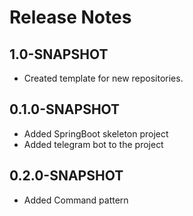 # Release Notes

## 1.0-SNAPSHOT
*   Created template for new repositories.

## 0.1.0-SNAPSHOT
* Added SpringBoot skeleton project
* Added telegram bot to the project

## 0.2.0-SNAPSHOT
* Added Command pattern  